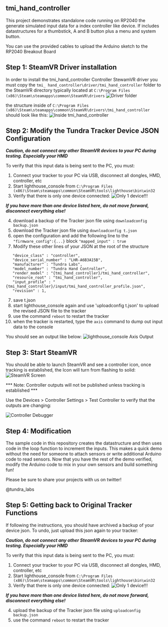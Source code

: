 ## tmi_hand_controller
This project demonstrates standalone code running on RP2040 the generate simulated input data for a index controller like device.  If includes datastructures for a thumbstick, A and B button plus a menu and system button.

You can use the provided cables to upload the Arduino sketch to the RP2040 Breakout Board

## Step 1: SteamVR Driver installation 
In order to install the tmi_hand_controller Controller StewamVR driver you must copy the `tmi_ hand_controller\driver/tmi_hand_controller` folder to the SteamVR directory typically located at 
`C:\Program Files (x86)\Steam\steamapps\common\SteamVR\drivers`
![Driver folder](../images/driver_folder1.PNG)


the structure inside of `C:\Program Files (x86)\Steam\steamapps\common\SteamVR\drivers\tmi_hand_controller` should look like this:
![Inside tmi_hand_controller](../images/driver_folder2.PNG)

## Step 2: Modify the Tundra Tracker Device JSON Configuration

***Caution, do not connect any other SteamVR devices to your PC during testing.  Especially your HMD***

To verify that this input data is being sent to the PC, you must:

1) Connect your tracker to your PC via USB, disconnect all dongles, HMD, controller, etc
2) Start lighthouse_console from `C:\Program Files (x86)\Steam\steamapps\common\SteamVR\tools\lighthouse\bin\win32`
3) Verify that there is only one device connected:
![Only 1 device!!!](../images/only1.png)

***If you have more than one device listed here, do not move forward, disconnect everything else!***

4) download a backup of the Tracker json file using `downloadconfig backup.json`
4) download the Tracker json file using `downloadconfig t.json`
5) open the configuration and add the following line to the `"firmware_config":{...}` block
  `"mapped_input" : true`
6) Modify these other lines of your JSON at the root of the structure
```
   "device_class" : "controller",
   "device_serial_number" : "LHR-A6B3A15B",
   "manufacturer" : "Tundra Labs",
   "model_number" : "Tundra Hand Controller",
   "render_model" : "{tmi_hand_controller}/tmi_hand_controller",
   "resource_root" : "tmi_hand_controller",
   "input_profile" : "{tmi_hand_controller}/input/tmi_hand_controller_profile.json",
   "revision" : 1,
```
7) save t.json
8) start lighthouse_console again and use 'uploadconfig t.json' to upload the revised JSON file to the tracker
9) use the command `reboot` to restart the tracker
10) when the tracker is restarted, type the `axis` command to dump out input data to the console

You should see an output like below:
![lighthouse_console Axis Output](../images/simple_tmi_lh_output.png)

## Step 3: Start SteamVR
You should be able to launch SteamVR and see a controller icon, once tracking is established, the Icon will turn from flashing to solid:
![SteamVR Screen](../images/tmi_hand_steamVR.png)

*** Note: Controller outputs will not be published unless tracking is established ***

Use the Devices > Controller Settings > Test Controller to verify that the outputs are changing:

![Controller Debugger](../images/ControllerDebugger.PNG)

## Step 4: Modification
The sample code in this repository creates the datastructure and then uses code in the loop function to increment the inputs.  This makes a quick demo without the need for someone to attach sensors or write additional Arduino code to read sensors.  Now that you have the rest of the demo verified, modify the Arduino code to mix in your own sensors and build something fun!

Please be sure to share your projects with us on twitter!

@tundra_labs

## Step 5: Getting back to Original Tracker Functions
If following the instructions, you should have archived a backup of your device json.  To undo, just upload this json again to your tracker:

***Caution, do not connect any other SteamVR devices to your PC during testing.  Especially your HMD***

To verify that this input data is being sent to the PC, you must:

1) Connect your tracker to your PC via USB, disconnect all dongles, HMD, controller, etc
2) Start lighthouse_console from `C:\Program Files (x86)\Steam\steamapps\common\SteamVR\tools\lighthouse\bin\win32`
3) Verify that there is only one device connected:
![Only 1 device!!!](../images/only1.png)

***If you have more than one device listed here, do not move forward, disconnect everything else!***

4) upload the backup of the Tracker json file using `uploadconfig backup.json`
5) use the command `reboot` to restart the tracker
